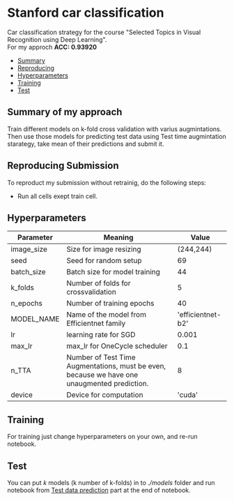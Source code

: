 # Stanford car classification
Car classification strategy for the course "Selected Topics in Visual Recognition using Deep Learning".  
For my approch **ACC: 0.93920**  

- [Summary](#summary-of-my-approach)
- [Reproducing](#reproducing-submission)
- [Hyperparameters](#hyperparameters)
- [Training](#training)
- [Test](#test)

## Summary of my approach
Train different models on k-fold cross validation with varius augmintations.  
Then use those models for predicting test data using Test time augmintation starategy, take mean of their predictions and submit it.

## Reproducing Submission  
To reproduct my submission without retrainig, do the following steps:
- Run all cells exept train cell.

## Hyperparameters
|Parameter|Meaning|Value|
|---|---|---|
|image_size|Size for image resizing|(244,244)|
|seed|Seed for random setup|69|
|batch_size|Batch size for model training|44|
|k_folds|Number of folds for crossvalidation|5|
|n_epochs|Number of training epochs|40|
|MODEL_NAME|Name of the model from Efficientnet family|'efficientnet-b2'|
|lr|learning rate for SGD|0.001|
|max_lr|max_lr for OneCycle scheduler|0.1|
|n_TTA|Number of Test Time Augmentations, must be even, because we have one unaugmented prediction.|8|
|device|Device for computation|'cuda'|

## Training
For training just change hyperparameters on your own, and re-run notebook. 

## Test
You can put *k* models (k number of k-folds) in to *./models* folder and run notebook from [Test data prediction](https://render.githubusercontent.com/view/ipynb?commit=dd95090d915005bf0a007f5a07114456b2e16be6&enc_url=68747470733a2f2f7261772e67697468756275736572636f6e74656e742e636f6d2f766561782d766f69642f7374616e666f72645f6361725f636c617373696669636174696f6e2f646439353039306439313530303562663061303037663561303731313434353662326531366265362f43617225323064617461736574253230636c617373696669636174696f6e2e6970796e62&nwo=veax-void%2Fstanford_car_classification&path=Car+dataset+classification.ipynb&repository_id=311231378&repository_type=Repository#Test-data-prediction) part at the end of notebook.
